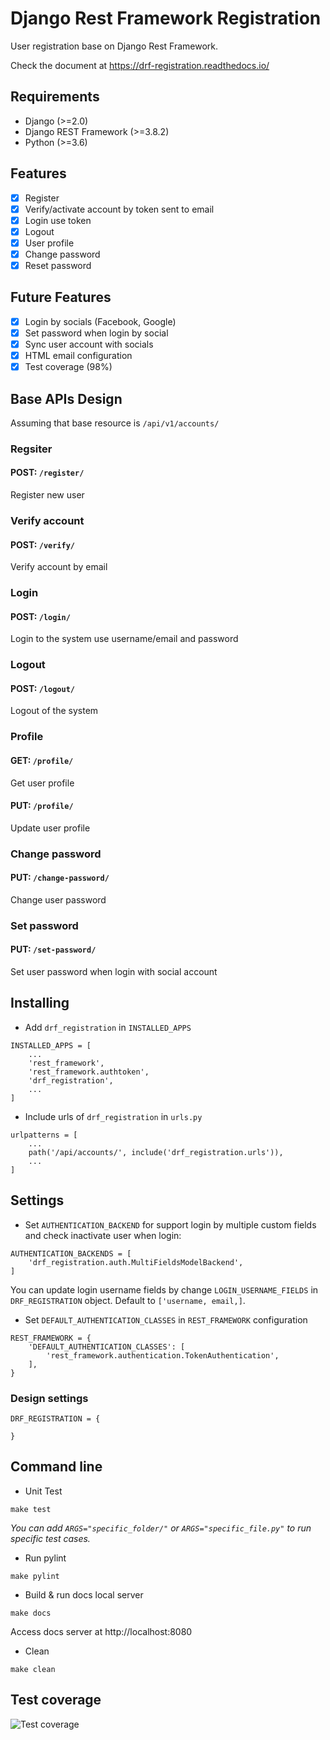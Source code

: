 # Django Rest Framework Registration

User registration base on Django Rest Framework.

Check the document at https://drf-registration.readthedocs.io/

## Requirements
- Django (>=2.0)
- Django REST Framework (>=3.8.2)
- Python (>=3.6)

## Features
- [x] Register
- [x] Verify/activate account by token sent to email
- [x] Login use token
- [x] Logout
- [x] User profile
- [x] Change password
- [x] Reset password

## Future Features
- [x] Login by socials (Facebook, Google)
- [x] Set password when login by social
- [x] Sync user account with socials
- [x] HTML email configuration
- [x] Test coverage (98%)

## Base APIs Design

Assuming that base resource is `/api/v1/accounts/`

### Regsiter
#### POST: `/register/`
Register new user

### Verify account
#### POST: `/verify/`
Verify account by email

### Login
#### POST: `/login/`
Login to the system use username/email and password

### Logout
#### POST: `/logout/`
Logout of the system

### Profile
#### GET: `/profile/`
Get user profile

#### PUT: `/profile/`
Update user profile

### Change password
#### PUT: `/change-password/`
Change user password

### Set password
#### PUT: `/set-password/`
Set user password when login with social account

## Installing
- Add `drf_registration` in `INSTALLED_APPS`
```
INSTALLED_APPS = [
    ...
    'rest_framework',
    'rest_framework.authtoken',
    'drf_registration',
    ...
]
```

- Include urls of `drf_registration` in `urls.py`
```
urlpatterns = [
    ...
    path('/api/accounts/', include('drf_registration.urls')),
    ...
]
```

## Settings
- Set `AUTHENTICATION_BACKEND` for support login by multiple custom fields and check inactivate user when login:

```
AUTHENTICATION_BACKENDS = [
    'drf_registration.auth.MultiFieldsModelBackend',
]
```

You can update login username fields by change `LOGIN_USERNAME_FIELDS` in `DRF_REGISTRATION` object. Default to `['username, email,]`.

- Set `DEFAULT_AUTHENTICATION_CLASSES` in `REST_FRAMEWORK` configuration

```
REST_FRAMEWORK = {
    'DEFAULT_AUTHENTICATION_CLASSES': [
        'rest_framework.authentication.TokenAuthentication',
    ],
}
```

### Design settings
```
DRF_REGISTRATION = {

}
```

## Command line

- Unit Test
```
make test
```
*You can add `ARGS="specific_folder/"` or `ARGS="specific_file.py"` to run specific test cases.*

- Run pylint
```
make pylint
```

- Build & run docs local server
```
make docs
```
Access docs server at http://localhost:8080

- Clean
```
make clean
```

## Test coverage

![Test coverage](coverage.png)

